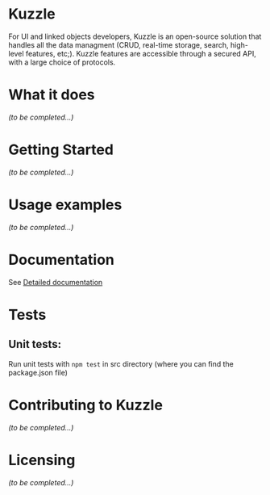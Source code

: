 # Kuzzle

For UI and linked objects developers, Kuzzle is an open-source solution that handles all the data managment
(CRUD, real-time storage, search, high-level features, etc;).
Kuzzle features are accessible through a secured API, with a large choice of protocols.

# What it does

_(to be completed...)_

# Getting Started

_(to be completed...)_

# Usage examples

_(to be completed...)_

# Documentation

See [Detailed documentation]

# Tests

## Unit tests:

Run unit tests with `npm test` in src directory (where you can find the package.json file)

# Contributing to Kuzzle

_(to be completed...)_

# Licensing

_(to be completed...)_

[Detailed documentation]: docs/index.md